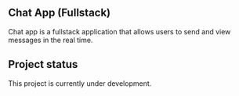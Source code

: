 ## Chat App (Fullstack)

Chat app is a fullstack application that allows users to send and view messages in the real time.

## Project status

This project is currently under development.
